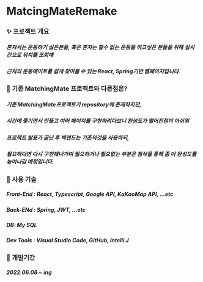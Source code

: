 # MatcingMateRemake

### ✨ 프로젝트 개요

##### 혼자서는 운동하기 싫은분들, 혹은 혼자는 할수 없는 운동을 하고싶은 분들을 위해 실시간으로 위치를 조회해

#####  근처의 운동메이트를 쉽게 찾아볼 수 있는 React, Spring기반 웹페이지입니다. 



### 🧐 기존 MatchingMate 프로젝트와 다른점은?

##### 기존 MatchingMate프로젝트가 repository에 존재하지만, 

##### 시간에 쫓기면서 만들고 여러 페이지를 구현하려다보니 완성도가 떨어진점이 아쉬워

##### 프로젝트 발표가 끝난 후 백엔드는 기존의것을 사용하되, 

##### 필요하다면 다시 구현해나가며 필요하거나 필요없는 부분은 첨삭을 통해 좀 더 완성도를 높여나갈 예정입니다.



### 🔧 사용 기술

##### Front-End : React, Typescript, Google API, KaKaoMap API, ...etc

##### Back-ENd : Spring, JWT, ...etc

##### DB: My SQL

##### Dev Tools : Visual Studio Code, GitHub, Intelli J



### 🏹 개발기간

##### 2022.06.08 ~ ing

